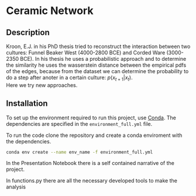 # Ceramic Network 

## Description
Kroon, E.J. in his PhD thesis tried to reconstruct the interaction between two cultures: Funnel Beaker West (4000-2800 BCE)  and Corded Ware (3000-2350 BCE). In his thesis he uses a probabilistic approach and to determine the similarity he uses the wasserstein distance between the empirical pdfs of the edges, because from the dataset we can determine the probability to do a step after anoter in a certain culture: 
$p(x_{t+1}| x_{t})$.  
Here we try new approaches. 

## Installation

To set up the environment required to run this project, use [Conda](https://docs.conda.io/). The dependencies are specified in the `environment_full.yml` file.

To run the code clone the repository and create a conda enviroment with the dependencies. 

```bash 
conda env create --name env_name -f environment_full.yml
```

In the Presentation Notebook there is a self contained narrative of the project. 

In functions.py there are all the necessary developed tools to make the analysis
